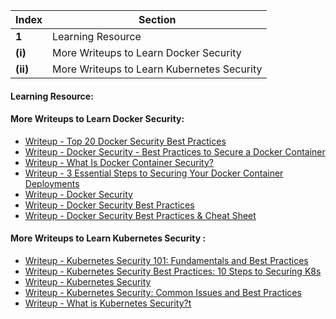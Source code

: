Index | Section
---   | ---
**1** | Learning Resource
**(i)** | More Writeups to Learn Docker Security
**(ii)** | More Writeups to Learn Kubernetes Security



#### Learning Resource:

#### More Writeups to Learn Docker Security: 

  * [Writeup - Top 20 Docker Security Best Practices](https://blog.aquasec.com/docker-security-best-practices)
  * [Writeup - Docker Security - Best Practices to Secure a Docker Container](https://www.section.io/engineering-education/best-practices-to-secure-a-docker-container/)
  * [Writeup - What Is Docker Container Security?](https://www.trendmicro.com/en_in/what-is/container-security/docker.html)
  * [Writeup - 3 Essential Steps to Securing Your Docker Container Deployments](https://jfrog.com/knowledge-base/3-essential-steps-to-securing-your-docker-container-deployments/)
  * [Writeup - Docker Security](https://www.tigera.io/learn/guides/container-security-best-practices/docker-security/)
  * [Writeup - Docker Security Best Practices](https://anchore.com/blog/docker-security-best-practices-a-complete-guide/)
  * [Writeup - Docker Security Best Practices & Cheat Sheet](https://blog.gitguardian.com/how-to-improve-your-docker-containers-security-cheat-sheet/)


#### More Writeups to Learn Kubernetes Security : 

  * [Writeup - Kubernetes Security 101: Fundamentals and Best Practices](https://sysdig.com/learn-cloud-native/kubernetes-security/kubernetes-security-101/#:~:text=Kubernetes%20API%20Security&text=The%20Kubernetes%20API%20is%20designed,secure%20as%20your%20RBAC%20policies)
  * [Writeup - Kubernetes Security Best Practices: 10 Steps to Securing K8s](https://www.aquasec.com/cloud-native-academy/kubernetes-in-production/kubernetes-security-best-practices-10-steps-to-securing-k8s/)
  * [Writeup - Kubernetes Security](https://www.tigera.io/learn/guides/kubernetes-security/)
  * [Writeup - Kubernetes Security: Common Issues and Best Practices](https://snyk.io/learn/kubernetes-security/)
  * [Writeup - What is Kubernetes Security?t](https://www.vmware.com/topics/glossary/content/kubernetes-security.html)

